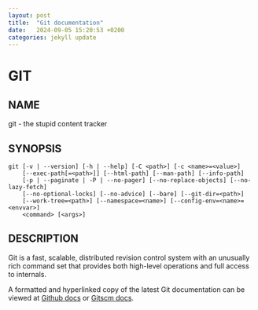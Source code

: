 ```yaml
---
layout: post
title:  "Git documentation"
date:   2024-09-05 15:20:53 +0200
categories: jekyll update
---
```

# GIT

## NAME
git - the stupid content tracker

## SYNOPSIS
```
git [-v | --version] [-h | --help] [-C <path>] [-c <name>=<value>]
    [--exec-path[=<path>]] [--html-path] [--man-path] [--info-path]
    [-p | --paginate | -P | --no-pager] [--no-replace-objects] [--no-lazy-fetch]
    [--no-optional-locks] [--no-advice] [--bare] [--git-dir=<path>]
    [--work-tree=<path>] [--namespace=<name>] [--config-env=<name>=<envvar>]
    <command> [<args>]
```
## DESCRIPTION
Git is a fast, scalable, distributed revision control system with an unusually rich command set that provides both high-level operations and full access to internals.

A formatted and hyperlinked copy of the latest Git documentation can be viewed at [Github docs][github-docs] or [Gitscm docs][gitscm-docs].

[github-docs]: https://git.github.io/htmldocs/git.html
[gitscm-docs]: https://git-scm.com/docs